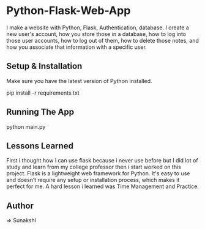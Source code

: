 # Python-Flask-Web-App

I make a website with Python, Flask, Authentication, database. I create a new user's account, how you store those in a database, how to log into those user accounts, how to log out of them, how to delete those notes, and how you associate that information with a specific user.

## Setup & Installation

Make sure you have the latest version of Python installed.

pip install -r requirements.txt

## Running The App

python main.py

## Lessons Learned

First i thought how i can use flask because i never use before but I did lot of study and learn from my college professor then i start worked on this project. Flask is a lightweight web framework for Python. It's easy to use and doesn’t require any setup or installation process, which makes it perfect for me. A hard lesson i learned was Time Management and Practice.

## Author

=> Sunakshi

